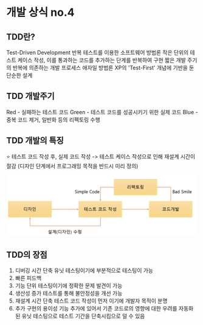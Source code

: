 # 개발 상식 no.4

## TDD란?

Test-Driven Development
반복 테스트를 이용한 소프트웨어 방법론
작은 단위의 테스트 케이스 작성, 이를 통과하는 코드를 추가하는 단계를 반복하여 구현
짧은 개발 주기의 반복에 의존하는 개발 프로세스
애자일 방법론 XP의 'Test-First' 개념에 기반을 둔 단순한 설계

## TDD 개발주기

Red - 실패하는 테스트 코드
Green - 테스트 코드를 성공시키기 위한 실제 코드
Blue - 중복 코드 제거, 일반화 등의 리펙토링 수행

## TDD 개발의 특징

⭐ 테스트 코드 작성 후, 실제 코드 작성
-> 테스트 케이스 작성으로 인해 재설계 시간이 절감
(디자인 단계에서 프로그래밍 목적을 반드시 미리 정의)

![Alt text](TDD_Dev.png)

## TDD의 장점

1. 디버깅 시간 단축
    유닛 테스팅이기에 부분적으로 테스팅이 가능
2. 빠른 피드백
3. 기능 단위 테스팅이기에 정확한 문제 발견이 가능
4. 생산성 증가
    테스트를 통해 불안정성을 개선 가능
5. 재설계 시간 단축
   테스트 코드 작성이 먼저 이기에 개발자 목적이 분명
6. 추가 구현의 용이성
   기능 추가에 있어서 기존 코드로의 영향에 대한 우려를 자동화된 유닛 테스팅으로 테스트 기간을 단축시킴으로 덜 수 있음
